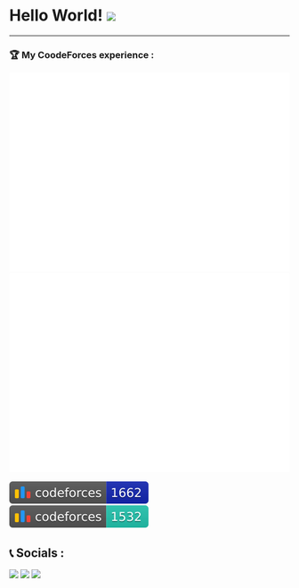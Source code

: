 # Hello World! <img src="https://media.giphy.com/media/hvRJCLFzcasrR4ia7z/giphy.gif" width="30px"/>

___

### :trophy: My CoodeForces experience :

![](https://raw.githubusercontent.com/chu65536/cf-stats/main/output/light_card.svg#gh-dark-mode-only)
![](https://raw.githubusercontent.com/chu65536/cf-stats/main/output/light_card.svg#gh-light-mode-only)

![](https://raw.githubusercontent.com/chu65536/cf-stats/main/output/max_rating.svg)
![](https://raw.githubusercontent.com/chu65536/cf-stats/main/output/rating.svg)


## 📞 Socials : 

[<img src="https://upload.wikimedia.org/wikipedia/commons/thumb/8/82/Telegram_logo.svg/512px-Telegram_logo.svg.png" width="32">](https://t.me/chu65536)
[<img src="https://upload.wikimedia.org/wikipedia/commons/thumb/f/f3/VK_Compact_Logo_%282021-present%29.svg/1024px-VK_Compact_Logo_%282021-present%29.svg.png" width="32">](https://vk.com/chu65536)
[<img src="https://cdn.iconscout.com/icon/free/png-256/code-forces-3628695-3029920.png" width="32">](https://codeforces.com/profile/chu65536)

